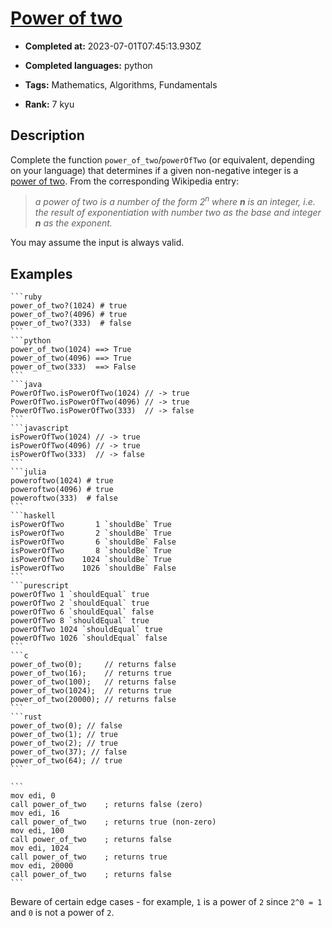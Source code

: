 # [Power of two](https://www.codewars.com/kata/534d0a229345375d520006a0)

- **Completed at:** 2023-07-01T07:45:13.930Z

- **Completed languages:** python

- **Tags:** Mathematics, Algorithms, Fundamentals

- **Rank:** 7 kyu

## Description

Complete the function `power_of_two`/`powerOfTwo` (or equivalent, depending on your language) that determines if a given non-negative integer is a [power of two](https://en.wikipedia.org/wiki/Power_of_two).  From the corresponding Wikipedia entry:

> *a power of two is a number of the form 2<sup>n</sup> where **n** is an integer, i.e. the result of exponentiation with number two as the base and integer **n** as the exponent.*

You may assume the input is always valid.

## Examples

~~~if-not:nasm
```ruby
power_of_two?(1024) # true
power_of_two?(4096) # true
power_of_two?(333)  # false
```
```python
power_of_two(1024) ==> True
power_of_two(4096) ==> True
power_of_two(333)  ==> False
```
```java
PowerOfTwo.isPowerOfTwo(1024) // -> true
PowerOfTwo.isPowerOfTwo(4096) // -> true
PowerOfTwo.isPowerOfTwo(333)  // -> false
```
```javascript
isPowerOfTwo(1024) // -> true
isPowerOfTwo(4096) // -> true
isPowerOfTwo(333)  // -> false
```
```julia
poweroftwo(1024) # true
poweroftwo(4096) # true
poweroftwo(333)  # false
```
```haskell
isPowerOfTwo       1 `shouldBe` True
isPowerOfTwo       2 `shouldBe` True
isPowerOfTwo       6 `shouldBe` False
isPowerOfTwo       8 `shouldBe` True
isPowerOfTwo    1024 `shouldBe` True
isPowerOfTwo    1026 `shouldBe` False
```
```purescript
powerOfTwo 1 `shouldEqual` true
powerOfTwo 2 `shouldEqual` true
powerOfTwo 6 `shouldEqual` false
powerOfTwo 8 `shouldEqual` true
powerOfTwo 1024 `shouldEqual` true
powerOfTwo 1026 `shouldEqual` false
```
```c
power_of_two(0);     // returns false
power_of_two(16);    // returns true
power_of_two(100);   // returns false
power_of_two(1024);  // returns true
power_of_two(20000); // returns false
```
```rust
power_of_two(0); // false
power_of_two(1); // true
power_of_two(2); // true
power_of_two(37); // false
power_of_two(64); // true
```
~~~
~~~if:nasm
```
mov edi, 0
call power_of_two    ; returns false (zero)
mov edi, 16
call power_of_two    ; returns true (non-zero)
mov edi, 100
call power_of_two    ; returns false
mov edi, 1024
call power_of_two    ; returns true
mov edi, 20000
call power_of_two    ; returns false
```
~~~

Beware of certain edge cases - for example, `1` is a power of `2` since `2^0 = 1` and `0` is not a power of `2`.
